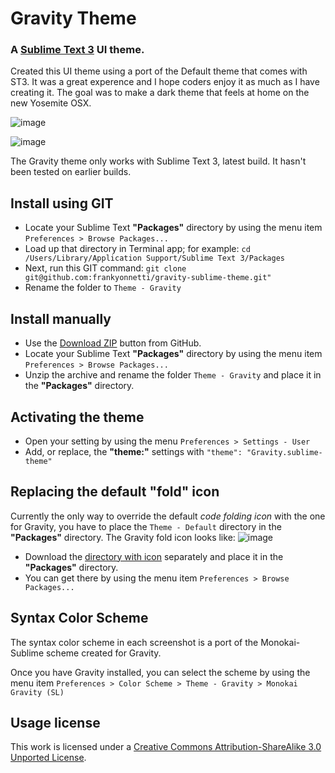 # Gravity Theme

### A [Sublime Text 3](http://www.sublimetext.com/3) UI theme. 

Created this UI theme using a port of the Default theme that comes with ST3. It was a great experence and I hope coders enjoy it as much as I have creating it. The goal was to make a dark theme that feels at home on the new Yosemite OSX.


![image](https://s3.amazonaws.com/yonnetti-sublime/gravity/gravity-screenshot1-1.0.1.png)

![image](https://s3.amazonaws.com/yonnetti-sublime/gravity/gravity-screenshot2-1.0.1.png)


The Gravity theme only works with Sublime Text 3, latest build. It hasn't been tested on earlier builds.


## Install using GIT

* Locate your Sublime Text **"Packages"** directory by using the menu item `Preferences > Browse Packages...`
* Load up that directory in Terminal app; for example: `cd /Users/Library/Application Support/Sublime Text 3/Packages`
* Next, run this GIT command: `git clone git@github.com:frankyonnetti/gravity-sublime-theme.git"`
* Rename the folder to `Theme - Gravity`


## Install manually

* Use the [Download ZIP](https://github.com/frankyonnetti/gravity-sublime-theme/archive/master.zip) button from GitHub.
* Locate your Sublime Text **"Packages"** directory by using the menu item `Preferences > Browse Packages...`
* Unzip the archive and rename the folder `Theme - Gravity` and place it in the **"Packages"** directory.


## Activating the theme

* Open your setting by using the menu `Preferences > Settings - User`
* Add, or replace, the **"theme:"** settings with `"theme": "Gravity.sublime-theme"`


## Replacing the default "fold" icon

Currently the only way to override the default *code folding icon* with the one for Gravity, you have to place the `Theme - Default` directory in the **"Packages"** directory. The Gravity fold icon looks like: ![image](https://s3.amazonaws.com/yonnetti-sublime/gravity/fold.png)

* Download the [directory with icon](https://s3.amazonaws.com/yonnetti-sublime/gravity/Theme-Default.zip) separately and place it in the **"Packages"** directory.
* You can get there by using the menu item `Preferences > Browse Packages...`


## Syntax Color Scheme

The syntax color scheme in each screenshot is a port of the Monokai-Sublime scheme created for Gravity.

Once you have Gravity installed, you can select the scheme by using the menu item `Preferences > Color Scheme > Theme - Gravity > Monokai Gravity (SL)`


## Usage license

This work is licensed under a [Creative Commons Attribution-ShareAlike 3.0 Unported License](http://creativecommons.org/licenses/by-sa/3.0/).


